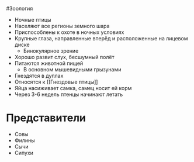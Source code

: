 #Зоология 
- Ночные птицы
- Населяют все регионы земного шара
- Приспособлены к охоте в ночных условиях
- Крупные глаза, направленные вперёд и расположенные на лицевом диске
	- Бинокулярное зрение 
- Хорошо развит слух, бесшумный полёт
- Питаются животной пищей
	- В основном мышевидными грызунами
- Гнездятся в дуплах
- Относятся к [[Гнездовые птицы]] 
- Яйца насиживает самка, самец носит ей корм
- Через 3-6 недель птенцы начинают летать
# Представители 
- Совы
- Филины
- Сычи
- Сипухи